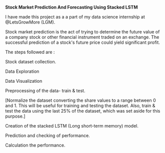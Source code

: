 **Stock Market Prediction And Forecasting Using Stacked LSTM**

I have made this project as a a part of my data science internship at @LetsGrowMore (LGM).

Stock market prediction is the act of trying to determine the future value of a company stock or other financial instrument traded on an exchange. The successful prediction of a stock's future price could yield significant profit.

The steps followed are :

Stock dataset collection.

Data Exploration

Data Visualization

Preprocessing of the data- train & test.

[Normalize the dataset converting the share values to a range between 0 and 1. This will be useful for training and testing the dataset. Also, train & test the data using the last 25% of the dataset, which was set aside for this purpose.]

Creation of the stacked LSTM (Long short-term memory) model.

Prediction and checking of performance.

Calculation the performance.

